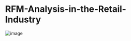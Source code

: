 # RFM-Analysis-in-the-Retail-Industry

![image](https://github.com/user-attachments/assets/f18c9e49-e68b-4ed0-a23b-2426f0af103f)
